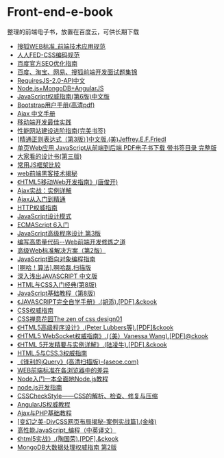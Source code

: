 # Front-end-e-book
整理的前端电子书，放置在百度云，可供长期下载


- [搜狐WEB标准_前端技术应用规范](https://pan.baidu.com/s/1INVU3chUEHXWwVHnzZHXLA)
- [人人FED-CSS编码规范](https://pan.baidu.com/s/1KMNdFyGyKJ8GliVRwUyBZg)
- [百度官方SEO优化指南](https://pan.baidu.com/s/1P3OXvc7C-5IHrTXnE_xsVA)
- [百度、淘宝、网易、搜狐前端开发面试题集锦](https://pan.baidu.com/s/1Ces6EZWIp0E7qyeaSHYtqQ)
- [RequiresJS-2.0-API中文](https://pan.baidu.com/s/1EfYTlO_dEOpkiI0_68Qo4g)
- [Node.js+MongoDB+AngularJS](https://pan.baidu.com/s/1Koh-8qGeONMGg3WKSngwrw)
- [JavaScript权威指南(第6版)中文版](https://pan.baidu.com/s/10CFrkIVze3EG8fvUNHjYZw)
- [Bootstrap用户手册(高清pdf)](https://pan.baidu.com/s/1CL-mMbQkQZsCIrRhDOmEdg)
- [Ajax 中文手册](https://pan.baidu.com/s/1JSUDzuAWnmeS4RLz3b_ZMg)
- [移动端开发最佳实践](https://pan.baidu.com/s/1OzZlaqA1m-wzq11d7ssLQA)
- [性能网站建设进阶指南(完美书签)](https://pan.baidu.com/s/1Cxp7QK-nPhdboeuKra0ayg)
- [[精通正则表达式（第3版）]中文版.(美)Jeffrey.E.F.Friedl](https://pan.baidu.com/s/14_a4SHVyY9w13LDlf5Iung)
- [单页Web应用  JavaScript从前端到后端  PDF电子书下载 带书签目录 完整版](https://pan.baidu.com/s/1ZeQvwhooeGbArsTlgh7TPg)
- [大家看的设计书(第三版)](https://pan.baidu.com/s/1BQgJt57OSz0tJrWTwzV0fg)
- [常用JS框架比较](https://pan.baidu.com/s/1T-Pr_p6jjneo-eAnaZJfzQ)
- [web前端黑客技术揭秘](https://pan.baidu.com/s/1qvnp5fLwoEBMG_P95RsNWw)
- [《HTML5移动Web开发指南》(唐俊开)](https://pan.baidu.com/s/1Nwbf3PMzJ1id6M8e2C8OkA)
- [Ajax实战：实例详解](https://pan.baidu.com/s/1T2dE9B_srkzLOcNvAo2Qeg)
- [Ajax从入门到精通](https://pan.baidu.com/s/1eO7A3tHUJCaqDtcz1Zd09Q)
- [HTTP权威指南](https://pan.baidu.com/s/1wwXG1u95cM2nzVniOuAZtQ)
- [JavaScript设计模式](https://pan.baidu.com/s/1Uky-Ve-API4L3n7ZvPzYJg)
- [ECMAScript 6入门 ](https://pan.baidu.com/s/1zIrCticZx_KppqoZms_65w)
- [JavaScript高级程序设计 第3版](https://pan.baidu.com/s/1EheJC-F-4OPs3HWazyyDyA)
- [编写高质量代码--Web前端开发修炼之道](https://pan.baidu.com/s/1zQOAxjkRjJExO4pKQj-dZg)
- [高级Web标准解决方案（第2版）](https://pan.baidu.com/s/1RVLCQOwyXbtQQUaowisL_A)
- [JavaScript面向对象编程指南](https://pan.baidu.com/s/1ObrxBYJwVVJDr9hJUuH4nA)
- [[啊哈！算法].啊哈磊.扫描版](https://pan.baidu.com/s/1fga4g6t_P9H2cV-FJt6GVA)
- [深入浅出JAVASCRIPT 中文版](https://pan.baidu.com/s/1ae38KUUsBRaiMlDcdKoBJg)
- [HTML与CSS入门经典(第8版)](https://pan.baidu.com/s/1djvzvb8OW6yf0LW0i68EkA)
- [JavaScript基础教程（第8版)](https://pan.baidu.com/s/1iEaXh3P24h0xMLku5pw3rA)
- [《JAVASCRIPT完全自学手册》.(胡添).[PDF].&ckook](https://pan.baidu.com/s/1iPXLBsrStAsOdmaf4Sf5Pw)
- [CSS权威指南](https://pan.baidu.com/s/1AQQ67Pms5sQ5GjBmy13_1g)
- [CSS禅意花园The zen of css design01](https://pan.baidu.com/s/1wBuja9RiqwbehPphlMwkKg)
- [《HTML5高级程序设计》.(Peter Lubbers等).[PDF]&ckook](https://pan.baidu.com/s/1aSGcu7h3Tho4ldB3-AYgUg)
- [《HTML5 WebSocket权威指南》.(（美）Vanessa Wang).[PDF]@ckook](https://pan.baidu.com/s/1SeK54khoXu2ynEaxqtxO4Q)
- [《HTML 5开发精要与实例详解》.(陆凌牛).[PDF].&ckook](https://pan.baidu.com/s/1Xcr1PtCvIdXwtTo-Sr4n9Q)
- [HTML.5与CSS.3权威指南](https://pan.baidu.com/s/1iGuAWBa5z1mg0T0_A653jg)
- [《锋利的jQuery》(高清扫描版)-(aseoe.com)](https://pan.baidu.com/s/1fcDi5_tETSoYFsG-5hvXaQ)
- [WEB前端标准在各浏览器中的差异](https://pan.baidu.com/s/1Fm8m7QXKPkrITf-UpOtHpA)
- [Node入门一本全面地Node.js教程](https://pan.baidu.com/s/171AbWRKE44DeNpsVOl_XqQ)
- [node.js开发指南](https://pan.baidu.com/s/1B90xK26w7pQkUG4jPe20Rw)
- [CSSCheckStyle——CSS的解析、检查、修复与压缩](https://pan.baidu.com/s/1sfhc3RdayfTSQkp415yolA)
- [AngularJS权威教程](https://pan.baidu.com/s/1EuZkUw-_Nhu5xTZE6lAM9A)
- [Ajax与PHP基础教程](https://pan.baidu.com/s/1AghxBiSdoZk685JYJ1hcVQ)
- [[变幻之美-DivCSS网页布局揭秘-案例实战篇].(金峰)](https://pan.baidu.com/s/1a5A_vLwoT01EZ0tfLbJOQQ)
- [高性能JavaScript_编程（中英译文）](https://pan.baidu.com/s/1JU7w-pxqHG2pWtDjYcFdGQ)
- [《html5实战》.(陶国荣).[PDF].&ckook](https://pan.baidu.com/s/1t1ihSEXGImumzc4I8NdgvQ)
- [MongoDB大数据处理权威指南  第2版](https://pan.baidu.com/s/1NRvSA7QUGf2Yr7G7X3FuOw)
